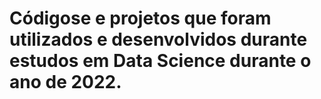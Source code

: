 # Códigose e projetos que foram utilizados e desenvolvidos durante estudos em Data Science durante o ano de 2022.
